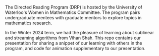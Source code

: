 The Directed Reading Program (DRP) is hosted by the University of Waterloo's Women in Mathematics Committee. The program pairs undergraduate mentees with graduate mentors to explore topics in mathematics research. 

In the Winter 2024 term, we had the pleasure of learning about sublinear and streaming algorithms from Vihan Shah. This repo contains our presentation for sharing a snippet of our learning with others in the program, and code for animation supplementary to our presentation. 
